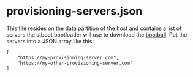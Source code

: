 # provisioning-servers.json

This file resides on the data partition of the host and contains a list of servers the stboot bootloader will use to download the [bootball](stboot.ball.md). Put the servers into a JSON array like this:

```text
[
    "https://my-provisioning-server.com",
    "https://my-other-provisioning-server.com"
]
```

